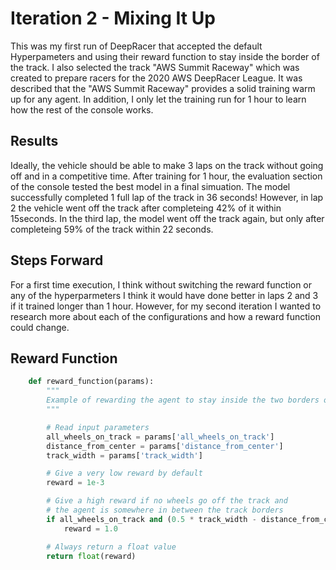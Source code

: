 # Iteration 2 - Mixing It Up

This was my first run of DeepRacer that accepted the default Hyperpameters and using their reward function to stay inside the border of the track. I also selected the track "AWS Summit Raceway" which was created to prepare racers for the 2020 AWS DeepRacer League. It was described that the "AWS Summit Raceway" provides a solid training warm up for any agent. In addition, I only let the training run for 1 hour to learn how the rest of the console works. 

## Results
Ideally, the vehicle should be able to make 3 laps on the track without going off and in a competitive time. After training for 1 hour, the evaluation section of the console tested the best model in a final simuation. The model successfully completed 1 full lap of the track in 36 seconds! However, in lap 2 the vehicle went off the track after completeing 42% of it within 15seconds. In the third lap, the model went off the track again, but only after completeing 59% of the track within 22 seconds.

## Steps Forward
For a first time execution, I think without switching the reward function or any of the hyperparmeters I think it would have done better in laps 2 and 3 if it trained longer than 1 hour. However, for my second iteration I wanted to research more about each of the configurations and how a reward function could change.

## Reward Function

```python
    def reward_function(params):
    	"""
    	Example of rewarding the agent to stay inside the two borders of the track
    	"""

    	# Read input parameters
    	all_wheels_on_track = params['all_wheels_on_track']
    	distance_from_center = params['distance_from_center']
    	track_width = params['track_width']

    	# Give a very low reward by default
    	reward = 1e-3

    	# Give a high reward if no wheels go off the track and
    	# the agent is somewhere in between the track borders
    	if all_wheels_on_track and (0.5 * track_width - distance_from_center) >= 0.05:
        	reward = 1.0

    	# Always return a float value
    	return float(reward)
```